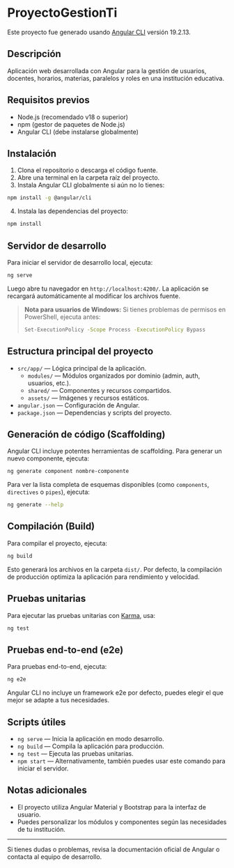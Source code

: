 # ProyectoGestionTi

Este proyecto fue generado usando [Angular CLI](https://github.com/angular/angular-cli) versión 19.2.13.

## Descripción

Aplicación web desarrollada con Angular para la gestión de usuarios, docentes, horarios, materias, paralelos y roles en una institución educativa.

## Requisitos previos

- Node.js (recomendado v18 o superior)
- npm (gestor de paquetes de Node.js)
- Angular CLI (debe instalarse globalmente)

## Instalación

1. Clona el repositorio o descarga el código fuente.
2. Abre una terminal en la carpeta raíz del proyecto.
3. Instala Angular CLI globalmente si aún no lo tienes:

```bash
npm install -g @angular/cli
```

4. Instala las dependencias del proyecto:

```bash
npm install
```

## Servidor de desarrollo

Para iniciar el servidor de desarrollo local, ejecuta:

```bash
ng serve
```

Luego abre tu navegador en `http://localhost:4200/`. La aplicación se recargará automáticamente al modificar los archivos fuente.

> **Nota para usuarios de Windows:**
> Si tienes problemas de permisos en PowerShell, ejecuta antes:
> 
> ```bash
> Set-ExecutionPolicy -Scope Process -ExecutionPolicy Bypass
> ```

## Estructura principal del proyecto

- `src/app/` — Lógica principal de la aplicación.
  - `modules/` — Módulos organizados por dominio (admin, auth, usuarios, etc.).
  - `shared/` — Componentes y recursos compartidos.
  - `assets/` — Imágenes y recursos estáticos.
- `angular.json` — Configuración de Angular.
- `package.json` — Dependencias y scripts del proyecto.

## Generación de código (Scaffolding)

Angular CLI incluye potentes herramientas de scaffolding. Para generar un nuevo componente, ejecuta:

```bash
ng generate component nombre-componente
```

Para ver la lista completa de esquemas disponibles (como `components`, `directives` o `pipes`), ejecuta:

```bash
ng generate --help
```

## Compilación (Build)

Para compilar el proyecto, ejecuta:

```bash
ng build
```

Esto generará los archivos en la carpeta `dist/`. Por defecto, la compilación de producción optimiza la aplicación para rendimiento y velocidad.

## Pruebas unitarias

Para ejecutar las pruebas unitarias con [Karma](https://karma-runner.github.io), usa:

```bash
ng test
```

## Pruebas end-to-end (e2e)

Para pruebas end-to-end, ejecuta:

```bash
ng e2e
```

Angular CLI no incluye un framework e2e por defecto, puedes elegir el que mejor se adapte a tus necesidades.

## Scripts útiles

- `ng serve` — Inicia la aplicación en modo desarrollo.
- `ng build` — Compila la aplicación para producción.
- `ng test` — Ejecuta las pruebas unitarias.
- `npm start` — Alternativamente, también puedes usar este comando para iniciar el servidor.

## Notas adicionales

- El proyecto utiliza Angular Material y Bootstrap para la interfaz de usuario.
- Puedes personalizar los módulos y componentes según las necesidades de tu institución.

---

Si tienes dudas o problemas, revisa la documentación oficial de Angular o contacta al equipo de desarrollo.
